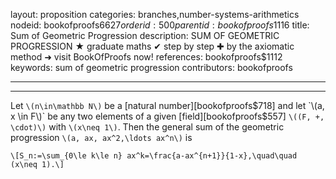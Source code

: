 layout: proposition
categories: branches,number-systems-arithmetics
nodeid: bookofproofs$6627
orderid: 500
parentid: bookofproofs$1116
title: Sum of Geometric Progression
description: SUM OF GEOMETRIC PROGRESSION ★ graduate maths ✔ step by step ✚ by the axiomatic method ➜ visit BookOfProofs now!
references: bookofproofs$1112
keywords: sum of geometric progression
contributors: bookofproofs

---


---

Let `\(n\in\mathbb N\)` be a [natural number][bookofproofs$718] and let `\(a, x \in F\)` be any two elements of a given [field][bookofproofs$557] `\((F, +, \cdot)\)` with `\(x\neq 1\)`. Then the general sum of the geometric progression `\(a, ax, ax^2,\ldots ax^n\)` is

`\[S_n:=\sum_{0\le k\le n} ax^k=\frac{a-ax^{n+1}}{1-x},\quad\quad (x\neq 1).\]`
